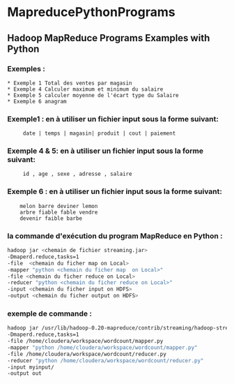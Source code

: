 # MapreducePythonPrograms
## Hadoop MapReduce Programs Examples with Python

### Exemples : 

	* Exemple 1 Total des ventes par magasin
	* Exemple 4 Calculer maximum et minimum du salaire
	* Exemple 5 calculer moyenne de l'écart type du Salaire
	* Exemple 6 anagram 

### Exemple1 : en à utiliser un fichier input sous la forme suivant:

		 date | temps | magasin| produit | cout | paiement

### Exemple 4 & 5: en à utiliser un fichier input sous la forme suivant:   

		 id , age , sexe , adresse , salaire

### Exemple 6 : en à utiliser un fichier input sous la forme suivant:

		melon barre deviner lemon
		arbre fiable fable vendre
		devenir faible barbe 

### la commande d'exécution du program MapReduce en Python :

```bash
hadoop jar <chemain de fichier streaming.jar> 
-Dmaperd.reduce,tasks=1
-file  <chemain du ficher map on Local>
-mapper "python <chemain du ficher map  on Local>"
-file <chemain du ficher reduce on Local>
-reducer "python <chemain du ficher reduce on Local>"
-input <chemain du ficher input on HDFS>
-output <chemain du ficher output on HDFS>
```
	
### exemple de commande : 
	
	
```bash
hadoop jar /usr/lib/hadoop-0.20-mapreduce/contrib/streaming/hadoop-streaming-2.6.0-mr1-cdh5.12.0.jar
-Dmaperd.reduce,tasks=1
-file /home/cloudera/workspace/wordcount/mapper.py
-mapper "python /home/cloudera/workspace/wordcount/mapper.py"
-file /home/cloudera/workspace/wordcount/reducer.py
-reducer "python /home/cloudera/workspace/wordcount/reducer.py"
-input myinput/
-output out
```


